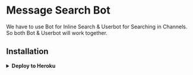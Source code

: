 # Message Search Bot

We have to use Bot for Inline Search & Userbot for Searching in Channels. So both Bot & Userbot will work together.

## Installation

<details><summary><b>Deploy to Heroku</b></summary>
<p>
<br>
<a href="https://heroku.com/deploy?template=https://github.com/KGN-BOTS/Mdisk-search-bot">
  <img src="https://www.herokucdn.com/deploy/button.svg" alt="Deploy">
</a>
</p>
</details>
